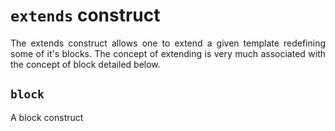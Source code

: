 # `extends` construct

<p style="text-align: justify;">
The extends construct allows one to extend a given template redefining some of it's blocks. The concept of extending is very much associated with the concept of block detailed below.
</p>

## `block`

<p style="text-align: justify;">
A block construct 
</p>